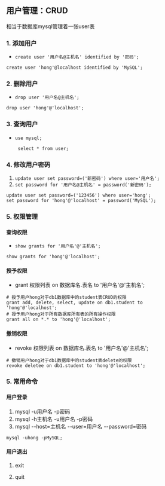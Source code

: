## 用户管理：CRUD

相当于数据库mysql管理着一张user表

### 1. 添加用户

- `create user '用户名@主机名' identified by '密码';`

```mysql
create user 'hong'@localhost identified by 'MySQL';
```

### 2. 删除用户

- `drop user '用户名@主机名';`

```mysql
drop user 'hong'@'localhost';
```

### 3. 查询用户

- `use mysql;`

  ` select * from user;`

### 4. 修改用户密码

1. `update user set password=('新密码') where user='用户名';`
2. `set password for '用户名@主机名' = password('新密码');`

```mysql
update user set password=('123456') where user='hong';
set password for 'hong'@'localhost' = password('MySQL');
```

### 5. 权限管理

#### 查询权限

- `show grants for '用户名'@'主机名';`

```mysql
show grants for 'hong'@'localhost';
```

#### 授予权限

- grant 权限列表 on 数据库名.表名 to '用户名'@'主机名';

```mysql
# 授予用户hong对于db1数据库中的student表CRUD的权限
grant add, delete, select, update on db1.student to 'hong'@'localhost';
# 授予用户hong对于所有数据库所有表的所有操作权限
grant all on *.* to 'hong'@'localhost';
```

#### 撤销权限

- revoke 权限列表 on 数据库名.表名 to '用户名'@'主机名';

```mysql
# 撤销用户hong对于db1数据库中的student表delete的权限
revoke deletee on db1.student to 'hong'@'localhost';
```

### 5. 常用命令

#### 用户登录

1. mysql -u用户名 -p密码
2. mysql -h主机名 -u用户名 -p密码
3. mysql --host=主机名 --user=用户名 --password=密码

```mysql
mysql -uhong -pMySQL;
```

#### 用户退出

1. exit

2. quit